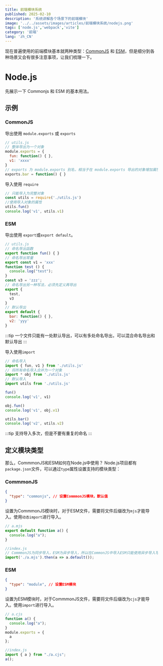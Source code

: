 ```yaml
---
title: 前端模块系统
published: 2025-02-10
description: '系统讲解各个场景下的前端模块'
image: '../../assets/images/articles/前端模块系统/nodejs.png'
tags: ['node.js','webpack','vite']
category: '前端'
lang: 'zh_CN'
---
```


现在普遍使用的前端模块基本就两种类型：[CommonJS](https://nodejs.org/docs/latest-v16.x/api/modules.html) 和 [ESM](https://nodejs.org/docs/latest-v16.x/api/esm.html)，但是细分到各种场景又会有很多注意事项，让我们梳理一下。


# Node.js

先展示一下 Commonjs 和 ESM 的基本用法。
## 示例
### CommonJS

导出使用 `module.exports` 或 `exports`
```js
// utils.js
// 整体导出为一个对象
module.exports = {
  fun: function() { },
  v1: 'xxxx'
}
// exports 为 module.exports 别名，相当于在 module.exports 导出的对象增加属性
exports.bar = function() { }
```

导入使用 `require`
```js
// 只能导入为完整对象
const utils = require('./utils.js')
//使用导入对象的属性
utils.fun()
console.log('v1', utils.v1)
```

### ESM

导出使用 `export`或`export default`。
```js
// utils.js
// 命名导出函数
export function fun() { }
// 命名导出常量
export const v1 = 'xxx'
function test () {
  console.log("test");
}
const v3 = 'zzz';
// 命名导出另一种写法，必须先定义再导出
export {
  test,
  v3
}
// 默认导出
export default {
  bar: function() { },
  v2: 'yyy'
}
```
:::tip
一个文件只能有一处默认导出，可以有多处命名导出，可以混合命名导出和默认导出
:::

导入使用`import`
```js
// 命名导入
import { fun, v1 } from './utils.js'
// 将所有命名导入合并为一个对象
import * obj from './utils.js'
// 默认导入
import utils from './utils.js'

fun()
console.log('v1', v1)

obj.fun()
console.log('v1', obj.v1)

utils.bar()
console.log('v2', utils.v2)
```
:::tip
支持导入多次，但是不要有重复的命名
:::

## 定义模块类型

那么，CommmonJS和ESM如何在Node.js中使用？
Node.js项目都有`package.json`文件，可以通过`type`属性设置支持的模块类型：
### CommmonJS
```json
{
  "type": "commonjs", // 设置CommmonJS模块，默认值  
}
```
设置为CommmonJS模块时，对于ESM文件，需要将文件后缀改为`mjs`才能导入。使用`动态import`进行导入。
```js
// a.mjs
export default function a() {
  console.log("a");
}
```
```js
//index.js
// CommmonJS为同步导入，ESM为异步导入，所以在CommonJS中导入ESM只能使用异步导入写法
import('./a.mjs').then(a => a.default());
```

### ESM
```json
{
  "type": "module", // 设置ESM模块
}
```
设置为ESM模块时，对于CommmonJS文件，需要将文件后缀改为`cjs`才能导入。使用`import`进行导入。

```js
// a.cjs
function a() {
  console.log("a");
}
module.exports = {
  a
};

```
```js
//index.js
import { a } from "./a.cjs";
a();
```
